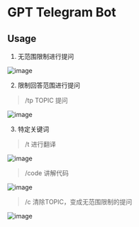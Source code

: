 # GPT Telegram Bot

## Usage

1. 无范围限制进行提问

![image](https://user-images.githubusercontent.com/10968368/235045686-ceb6c090-23e0-42b0-ba67-ffdec7a6b6a9.png)

2. 限制回答范围进行提问
> /tp TOPIC
> 提问

![image](https://user-images.githubusercontent.com/10968368/235045753-08be78b2-7a38-4a99-9ca7-944c3fff2fc9.png)

3. 特定关键词
> /t 进行翻译

![image](https://user-images.githubusercontent.com/10968368/235046008-10f140ac-8fc7-4ad3-82e4-a649659f303a.png)

> /code 讲解代码

![image](https://user-images.githubusercontent.com/10968368/235046050-95c6e759-f228-4c2b-95fa-2a9684e29c6e.png)

> /c 清除TOPIC，变成无范围限制的提问

![image](https://user-images.githubusercontent.com/10968368/235046080-b58d781f-0ba6-4219-bbb7-b794a198213a.png)
